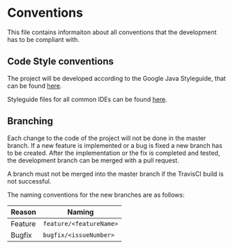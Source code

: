 # Conventions

This file contains informaiton about all conventions that the development has to be compliant with.

## Code Style conventions

The project will be developed according to the Google Java Styleguide, that can be found [here](https://google.github.io/styleguide/javaguide.html).

Styleguide files for all common IDEs can be found [here](https://github.com/google/styleguide).

## Branching

Each change to the code of the project will not be done in the master branch. If a new feature is implemented or a bug is fixed a new branch has to be created. After the implementation or the fix is completed and tested, the development branch can be merged with a pull request.

A branch must not be merged into the master branch if the TravisCI build is not successful.

The naming conventions for the new branches are as follows:

Reason | Naming
------ | ------
Feature | `feature/<featureName>`
Bugfix | `bugfix/<issueNumber>`
